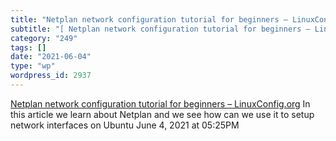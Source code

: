 ```yaml
---
title: "Netplan network configuration tutorial for beginners – LinuxConfig.org"
subtitle: "[ Netplan network configuration tutorial for beginners – LinuxConfig.org](https://linuxconfig.org/ne..."
category: "249"
tags: []
date: "2021-06-04"
type: "wp"
wordpress_id: 2937
---
```

[ Netplan network configuration tutorial for beginners – LinuxConfig.org](https://linuxconfig.org/netplan-network-configuration-tutorial-for-beginners)
 In this article we learn about Netplan and we see how can we use it to setup network interfaces on Ubuntu
June 4, 2021 at 05:25PM